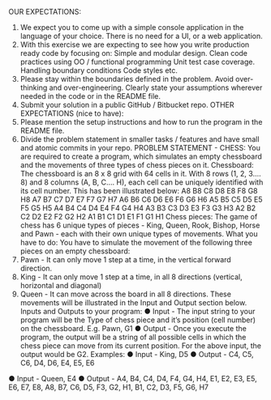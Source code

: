 OUR EXPECTATIONS:
1. We expect you to come up with a simple console application in the language of your choice. There is no need for
a UI, or a web application.
2. With this exercise we are expecting to see how you write production ready code by focusing on:
Simple and modular design.
Clean code practices using OO / functional programming
Unit test case coverage.
Handling boundary conditions
Code styles etc.
3. Please stay within the boundaries defined in the problem. Avoid over-thinking and over-engineering. Clearly state
your assumptions wherever needed in the code or in the README file.
4. Submit your solution in a public GitHub / Bitbucket repo.
OTHER EXPECTATIONS (nice to have):
1. Please mention the setup instructions and how to run the program in the README file.
2. Divide the problem statement in smaller tasks / features and have small and atomic commits in your repo.
PROBLEM STATEMENT - CHESS:
You are required to create a program, which simulates an empty chessboard and the movements of three types of
chess pieces on it.
Chessboard: The chessboard is an 8 x 8 grid with 64 cells in it. With 8 rows (1, 2, 3.... 8) and 8 columns (A, B, C.... H),
each cell can be uniquely identified with its cell number. This has been illustrated below:
A8 B8 C8 D8 E8 F8 G8 H8
A7 B7 C7 D7 E7 F7 G7 H7
A6 B6 C6 D6 E6 F6 G6 H6
A5 B5 C5 D5 E5 F5 G5 H5
A4 B4 C4 D4 E4 F4 G4 H4
A3 B3 C3 D3 E3 F3 G3 H3
A2 B2 C2 D2 E2 F2 G2 H2
A1 B1 C1 D1 E1 F1 G1 H1
Chess pieces:
The game of chess has 6 unique types of pieces - King, Queen, Rook, Bishop, Horse and Pawn - each with their own
unique types of movements.
What you have to do:
You have to simulate the movement of the following three pieces on an empty chessboard:
1. Pawn - It can only move 1 step at a time, in the vertical forward direction.
2. King - It can only move 1 step at a time, in all 8 directions (vertical, horizontal and diagonal)
3. Queen - It can move across the board in all 8 directions.
These movements will be illustrated in the Input and Output section below.
Inputs and Outputs to your program:
● Input - The input string to your program will be the Type of chess piece and it’s position (cell number) on the
chessboard. E.g. Pawn, G1
● Output - Once you execute the program, the output will be a string of all possible cells in which the chess piece can
move from its current position. For the above input, the output would be G2.
Examples:
● Input - King, D5
● Output - C4, C5, C6, D4, D6, E4, E5, E6

● Input - Queen, E4
● Output - A4, B4, C4, D4, F4, G4, H4, E1, E2, E3, E5, E6, E7, E8, A8, B7, C6, D5, F3, G2, H1, B1, C2, D3, F5, G6, H7
